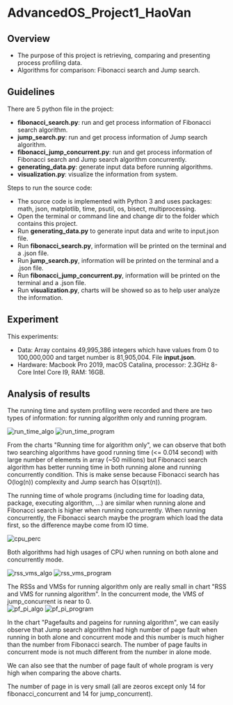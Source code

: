 # AdvancedOS_Project1_HaoVan

<h2><b>Overview</b></h2>
<ul>
  <li>The purpose of this project is retrieving, comparing and presenting process profiling data.</li>
  <li>Algorithms for comparison: Fibonacci search and Jump search.</li>
</ul>

<h2><b>Guidelines</b><br></h2>
 There are 5 python file in the project: 
<ul>
  <li><b>fibonacci_search.py</b>: run and get process information of Fibonacci search algorithm.</li>
  <li><b>jump_search.py</b>: run and get process information of Jump search algorithm.</li>
  <li><b>fibonacci_jump_concurrent.py</b>: run and get process information of Fibonacci search and Jump search algorithm concurrently.</li>
  <li><b>generating_data.py</b>: generate input data before running algorithms. </li>
  <li><b>visualization.py</b>: visualize the information from system. </li>
</ul>
Steps to run the source code:
<ul>
  <li>The source code is implemented with Python 3 and uses packages: math, json, matplotlib, time, psutil, os, bisect, multiprocessing.</li>
  <li>Open the terminal or command line and change dir to the folder which contains this project.</li>
  <li>Run <b>generating_data.py</b> to generate input data and write to input.json file.</li>
  <li>Run <b>fibonacci_search.py</b>, information will be printed on the terminal and a .json file.</li>
  <li>Run <b>jump_search.py</b>, information will be printed on the terminal and a .json file.</li>
  <li>Run <b>fibonacci_jump_concurrent.py</b>, information will be printed on the terminal and a .json file.</li>
  <li>Run <b>visualization.py</b>, charts will be showed so as to help user analyze the information.</li>
</ul>

<h2><b>Experiment</b></h2>
This experiments:
<ul>
  <li>Data: Array contains 49,995,386 integers which have values from 0 to 100,000,000 and target number is 81,905,004. File <b>input.json</b>.</li>
  <li>Hardware: Macbook Pro 2019, macOS Catalina, processor: 2.3GHz 8-Core Intel Core I9, RAM: 16GB.</li>
</ul>
<h2><b>Analysis of results</b></h2>
The running time and system profiling were recorded and there are two types of information: for running algorithm only and running program. <br>

![run_time_algo](https://i.imgur.com/DMSW02R.png) ![run_time_program](https://i.imgur.com/mOnWprA.png) 

From the charts "Running time for algorithm only", we can observe that both two searching algorithms have good running time (<= 0.014 second) with large number of elements in array (~50 millions) but Fibonacci search algorithm has better running time in both running alone and running concurrently condition. This is make sense because Fibonacci search has O(log(n)) complexity and Jump search has O(sqrt(n)).

The running time of whole programs (including time for loading data, package, executing algorithm, ...) are similar when running alone and Fibonacci search is higher when running concurrently. When running concurrently, the Fibonacci search maybe the program which load the data first, so the difference maybe come from IO time. <br>

![cpu_perc](https://i.imgur.com/6enNfzl.png)  

Both algorithms had high usages of CPU when running on both alone and concurrently mode. <br>

![rss_vms_algo](https://i.imgur.com/EPoawdt.png) ![rss_vms_program](https://i.imgur.com/D8hnQPj.png) 

The RSSs and VMSs for running algorithm only are really small in chart "RSS and VMS for running algorithm". In the concurrent mode, the VMS of jump_concurrent is near to 0. 
<br>
![pf_pi_algo](https://i.imgur.com/Lcdb4Hf.png) ![pf_pi_program](https://i.imgur.com/gBXYVvx.png)

In the chart "Pagefaults and pageins for running algorithm", we can easily observe that Jump search algorithm had high number of page fault when running in both alone and concurrent mode and this number is much higher than the number from Fibonacci search. The number of page faults in concurrent mode is not much different from the number in alone mode.

We can also see that the number of page fault of whole program is very high when comparing the above charts. 

The number of page in is very small (all are zeoros except only 14 for fibonacci_concurrent and 14 for jump_concurrent).
